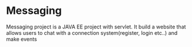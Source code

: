 # Messaging
Messaging project is a JAVA EE project with servlet.
It build a website that allows users to chat with a connection system(register, login etc..) and make events
